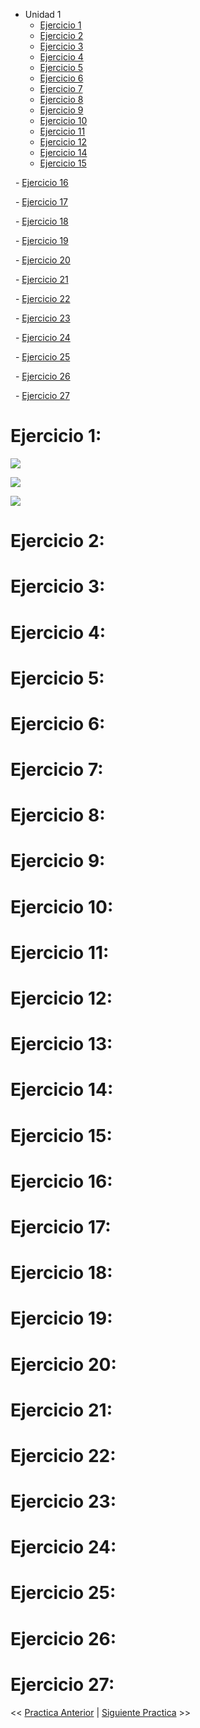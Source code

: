 - Unidad 1
  - [Ejercicio 1](#ejercicio-1)
  - [Ejercicio 2](#ejercicio-2)
  - [Ejercicio 3](#ejercicio-3)
  - [Ejercicio 4](#ejercicio-4)
  - [Ejercicio 5](#ejercicio-5)
  - [Ejercicio 6](#ejercicio-6)
  - [Ejercicio 7](#ejercicio-7)
  - [Ejercicio 8](#ejercicio-8)
  - [Ejercicio 9](#ejercicio-9)
  - [Ejercicio 10](#ejercicio-10)
  - [Ejercicio 11](#ejercicio-11)
  - [Ejercicio 12](#ejercicio-12)
  - [Ejercicio 14](#ejercicio-14)
  - [Ejercicio 15](#ejercicio-15)

  - [Ejercicio 16](#ejercicio-16)

  - [Ejercicio 17](#ejercicio-17)

  - [Ejercicio 18](#ejercicio-18)

  - [Ejercicio 19](#ejercicio-19)

  - [Ejercicio 20](#ejercicio-20)

  - [Ejercicio 21](#ejercicio-21)

  - [Ejercicio 22](#ejercicio-22)

  - [Ejercicio 23](#ejercicio-23)

  - [Ejercicio 24](#ejercicio-24)

  - [Ejercicio 25](#ejercicio-25)

  - [Ejercicio 26](#ejercicio-26)

  - [Ejercicio 27](#ejercicio-27)


# Ejercicio 1:

![](<Pasted image 20240505034806.png>)

![](<Pasted image 20240505034907.png>)

![](<Pasted image 20240505034937.png>)



# Ejercicio 2:
# Ejercicio 3:
# Ejercicio 4:
# Ejercicio 5:
# Ejercicio 6:
# Ejercicio 7:
# Ejercicio 8:
# Ejercicio 9:
# Ejercicio 10:

# Ejercicio 11:
# Ejercicio 12:
# Ejercicio 13:
# Ejercicio 14:
# Ejercicio 15:
# Ejercicio 16:
# Ejercicio 17:
# Ejercicio 18:
# Ejercicio 19:
# Ejercicio 20:
# Ejercicio 21:
# Ejercicio 22:
# Ejercicio 23:
# Ejercicio 24:

# Ejercicio 25:
# Ejercicio 26:
# Ejercicio 27:

<< [Practica Anterior](.) | [Siguiente Practica](.) >>
